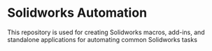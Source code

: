 # Solidworks Automation
 This repository is used for creating Solidworks macros, add-ins, and standalone applications for automating common Solidworks tasks

